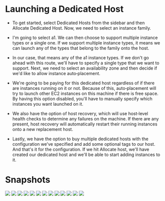 # Launching a Dedicated Host #

- To get started, select Dedicated Hosts from the sidebar and then Allocate Dedicated Host. Now, we need to select an instance family. 

- I'm going to select a1. We can then choose to support multiple instance types or a single one. If we support multiple instance types, it means we can launch any of the types that belong to the family onto the host. 

- In our case, that means any of the a1 instance types. If we don't go ahead with this route, we'll have to specify a single type that we want to support. Next, we need to select an availability zone and then decide if we'd like to allow instance auto‑placement.

- We're going to be paying for this dedicated host regardless of if there are instances running on it or not. Because of this, auto‑placement will try to launch other EC2 instances on this machine if there is free space. By having this option disabled, you'll have to manually specify which instances you want launched on it.

- We also have the option of host recovery, which will use host‑level health checks to determine any failures on the machine. If there are any present, host recovery will automatically restart their running instances onto a new replacement host. 

- Lastly, we have the option to buy multiple dedicated hosts with the configuration we've specified and add some optional tags to our host. And that's it for the configuration. If we hit Allocate host, we'll have created our dedicated host and we'll be able to start adding instances to it.

# Snapshots #
<img src="img/img1.png"/>
<img src="img/img2.png"/>
<img src="img/img3.png"/>
<img src="img/img4.png"/>
<img src="img/img5.png"/>
<img src="img/img6.png"/>
<img src="img/img7.png"/>
<img src="img/img8.png"/>
<img src="img/img9.png"/>
<img src="img/img10.png"/>
<img src="img/img11.png"/>
<img src="img/img12.png"/>
<img src="img/img13.png"/>